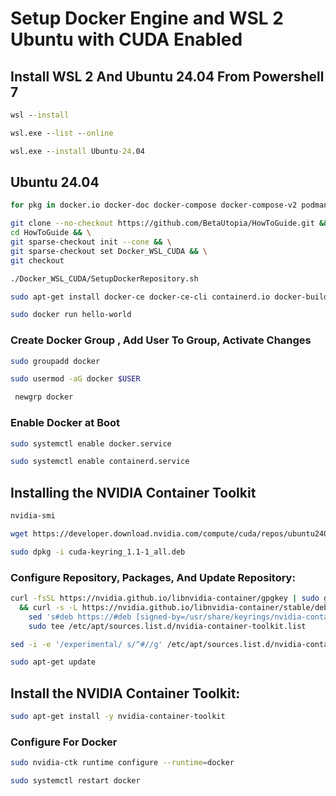 # Setup Docker Engine and WSL 2 Ubuntu with CUDA Enabled

## Install WSL 2 And Ubuntu 24.04 From Powershell 7

```bat
wsl --install
```

```bat
wsl.exe --list --online
```

```bat
wsl.exe --install Ubuntu-24.04
```

## Ubuntu 24.04

```bash
for pkg in docker.io docker-doc docker-compose docker-compose-v2 podman-docker containerd runc; do sudo apt-get remove $pkg; done
```

```bash
git clone --no-checkout https://github.com/BetaUtopia/HowToGuide.git && \
cd HowToGuide && \
git sparse-checkout init --cone && \
git sparse-checkout set Docker_WSL_CUDA && \
git checkout
```

```bash
./Docker_WSL_CUDA/SetupDockerRepository.sh
```

```bash
sudo apt-get install docker-ce docker-ce-cli containerd.io docker-buildx-plugin docker-compose-plugin
```

```bash
sudo docker run hello-world
```

### Create Docker Group , Add User To Group, Activate Changes
```bash
sudo groupadd docker
```

```bash
sudo usermod -aG docker $USER
```

```bash
 newgrp docker
```

### Enable Docker at Boot
```bash
sudo systemctl enable docker.service
```

```bash
sudo systemctl enable containerd.service
```

## Installing the NVIDIA Container Toolkit

```bash
nvidia-smi
```

```bash
wget https://developer.download.nvidia.com/compute/cuda/repos/ubuntu2404/x86_64/cuda-keyring_1.1-1_all.deb
```

```bash
sudo dpkg -i cuda-keyring_1.1-1_all.deb
```

### Configure Repository, Packages, And Update Repository:

```bash
curl -fsSL https://nvidia.github.io/libnvidia-container/gpgkey | sudo gpg --dearmor -o /usr/share/keyrings/nvidia-container-toolkit-keyring.gpg \
  && curl -s -L https://nvidia.github.io/libnvidia-container/stable/deb/nvidia-container-toolkit.list | \
    sed 's#deb https://#deb [signed-by=/usr/share/keyrings/nvidia-container-toolkit-keyring.gpg] https://#g' | \
    sudo tee /etc/apt/sources.list.d/nvidia-container-toolkit.list
```

```bash
sed -i -e '/experimental/ s/^#//g' /etc/apt/sources.list.d/nvidia-container-toolkit.list
```

```bash
sudo apt-get update
```

## Install the NVIDIA Container Toolkit:

```bash
sudo apt-get install -y nvidia-container-toolkit
```

### Configure For Docker
```bash
sudo nvidia-ctk runtime configure --runtime=docker
```
```bash
sudo systemctl restart docker
```
